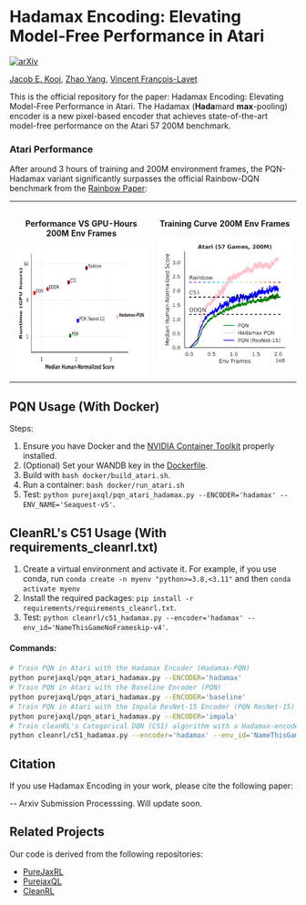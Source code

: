 # Hadamax Encoding: Elevating Model-Free Performance in Atari

[![arXiv](https://img.shields.io/badge/arXiv-2407.04811-b31b1b.svg)](https://arxiv.org/abs/2407.04811)

[Jacob E. Kooi](https://scholar.google.com/citations?user=GMcfK1MAAAAJ&hl=en), [Zhao Yang](https://yangzhao-666.github.io), [Vincent François-Lavet](http://vincent.francois-l.be)

This is the official repository for the paper: Hadamax Encoding: Elevating Model-Free Performance in Atari. The Hadamax (**Hada**mard **max**-pooling) encoder is a new pixel-based encoder that achieves state-of-the-art model-free performance on the Atari 57 200M benchmark.
### Atari Performance

After around 3 hours of training and 200M environment frames, the PQN-Hadamax variant significantly surpasses the official Rainbow-DQN benchmark from the [Rainbow Paper](https://arxiv.org/abs/1710.02298):

<table style="width: 100%; text-align: center; border-collapse: collapse;">
  <tr>
    <td style="width: 33.33%; vertical-align: top; padding: 10px;">
      <h4>Performance VS GPU-Hours 200M Env Frames</h4>
      <img src="performance.png" alt="Atari-57_performance_vs_cost" width="400" height="225" style="max-width: 100%; display: block; margin: 0 auto;"/>
    </td>
    <td style="width: 33.33%; vertical-align: top; padding: 10px;">
      <h4>Training Curve 200M Env Frames</h4>
      <img src="Training_curve.png" alt="Atari-57_curves" width="240" style="max-width: 100%; display: block; margin: 0 auto;"/>
    </td>
  </tr>
</table>



## PQN Usage  (With Docker)

Steps:

1. Ensure you have Docker and the [NVIDIA Container Toolkit](https://docs.nvidia.com/datacenter/cloud-native/container-toolkit/latest/install-guide.html) properly installed.
2. (Optional) Set your WANDB key in the [Dockerfile](docker/Dockerfile).
3. Build with `bash docker/build_atari.sh`.
4. Run a container: `bash docker/run_atari.sh`
5. Test: `python purejaxql/pqn_atari_hadamax.py --ENCODER='hadamax' --ENV_NAME='Seaquest-v5'`.

## CleanRL's C51 Usage  (With requirements_cleanrl.txt)

1. Create a virtual environment and activate it. For example, if you use conda, run `conda create -n myenv "python>=3.8,<3.11"` and then `conda activate myenv`
2. Install the required packages: `pip install -r requirements/requirements_cleanrl.txt`.
3. Test: `python cleanrl/c51_hadamax.py --encoder='hadamax' --env_id='NameThisGameNoFrameskip-v4'`.

#### Commands:

```bash
# Train PQN in Atari with the Hadamax Encoder (Hadamax-PQN)
python purejaxql/pqn_atari_hadamax.py --ENCODER='hadamax'
# Train PQN in Atari with the Baseline Encoder (PQN)
python purejaxql/pqn_atari_hadamax.py --ENCODER='baseline'
# Train PQN in Atari with the Impala ResNet-15 Encoder (PQN ResNet-15)
python purejaxql/pqn_atari_hadamax.py --ENCODER='impala'
# Train cleanRL's Categorical DQN (C51) algorithm with a Hadamax-encoder
python cleanrl/c51_hadamax.py --encoder='hadamax' --env_id='NameThisGameNoFrameskip-v4'
```

## Citation

If you use Hadamax Encoding in your work, please cite the following paper:

-- Arxiv Submission Processsing. Will update soon.

[//]: # (```)

[//]: # (@misc{kooi2025hadamax,)

[//]: # (      title={Hadamax Encoding: Elevating Model-Free Performance in Atari}, )

[//]: # (      author={Jacob E. Kooi and Zhao Yang and Vincent François-Lavet},)

[//]: # (      year={2025},)

[//]: # (      eprint={-----},)

[//]: # (      archivePrefix={arXiv},)

[//]: # (      primaryClass={cs.LG},)

[//]: # (      url={------}, )

[//]: # (})

[//]: # (```)

## Related Projects

Our code is derived from the following repositories:

- [PureJaxRL](https://github.com/luchris429/purejaxrl)
- [PurejaxQL](https://github.com/mttga/purejaxql)
- [CleanRL](https://github.com/vwxyzjn/cleanrl)
